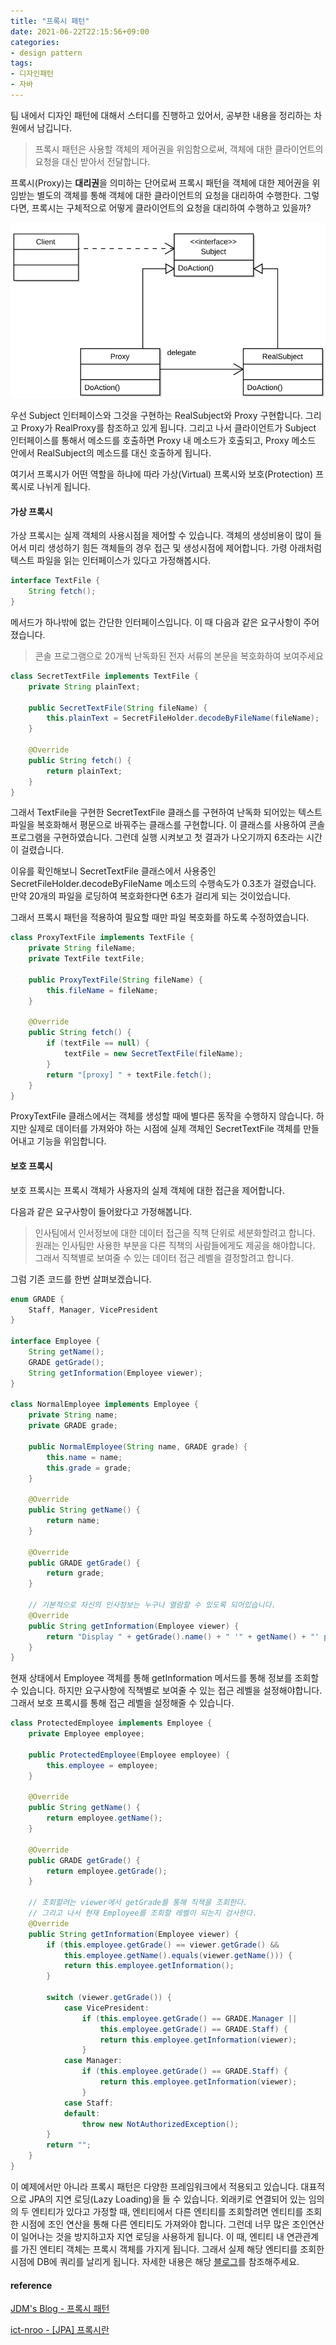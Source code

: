 ```yaml
---
title: "프록시 패턴"
date: 2021-06-22T22:15:56+09:00
categories:
- design pattern
tags:
- 디자인패턴
- 자바
---
```


팀 내에서 디자인 패턴에 대해서 스터디를 진행하고 있어서, 공부한 내용을 정리하는 차원에서 남깁니다.

> 프록시 패턴은 사용할 객체의 제어권을 위임함으로써, 객체에 대한 클라이언트의 요청을 대신 받아서 전달합니다.

프록시(Proxy)는 **대리권**을 의미하는 단어로써 프록시 패턴을 객체에 대한 제어권을 위임받는 별도의 객체를 통해 객체에 대한 클라이언트의 요청을 대리하여 수행한다. 그렇다면, 프록시는 구체적으로 어떻게 클라이언트의 요청을 대리하여 수행하고 있을까?

![](/images/Proxy_pattern_diagram.svg)

우선 Subject 인터페이스와 그것을 구현하는 RealSubject와 Proxy 구현합니다. 그리고 Proxy가 RealProxy를 참조하고 있게 됩니다. 그리고 나서 클라이언트가 Subject 인터페이스를 통해서 메소드를 호출하면 Proxy 내 메소드가 호출되고, Proxy 메소드 안에서 RealSubject의 메소드를 대신 호출하게 됩니다.

여기서 프록시가 어떤 역할을 하냐에 따라 가상(Virtual) 프록시와 보호(Protection) 프록시로 나뉘게 됩니다.

#### 가상 프록시

가상 프록시는 실제 객체의 사용시점을 제어할 수 있습니다. 객체의 생성비용이 많이 들어서 미리 생성하기 힘든 객체들의 경우 접근 및 생성시점에 제어합니다. 가령 아래처럼 텍스트 파일을 읽는 인터페이스가 있다고 가정해봅시다.

```java
interface TextFile {
    String fetch();
}
```

메서드가 하나밖에 없는 간단한 인터페이스입니다. 이 때 다음과 같은 요구사항이 주어졌습니다.

> 콘솔 프로그램으로 20개씩 난독화된 전자 서류의 본문을 복호화하여 보여주세요

```java
class SecretTextFile implements TextFile {
    private String plainText;

    public SecretTextFile(String fileName) {
        this.plainText = SecretFileHolder.decodeByFileName(fileName);
    }

    @Override
    public String fetch() {
        return plainText;
    }
}
```

그래서 TextFile을 구현한 SecretTextFile 클래스를 구현하여 난독화 되어있는 텍스트 파일을 복호화해서 평문으로 바꿔주는 클래스를 구현합니다. 이 클래스를 사용하여 콘솔 프로그램을 구현하였습니다. 그런데 실행 시켜보고 첫 결과가 나오기까지 6초라는 시간이 걸렸습니다.

이유를 확인해보니 SecretTextFile 클래스에서 사용중인 SecretFileHolder.decodeByFileName 메소드의 수행속도가 0.3초가 걸렸습니다. 만약 20개의 파일을 로딩하여 복호화한다면 6초가 걸리게 되는 것이었습니다.

그래서 프록시 패턴을 적용하여 필요할 때만 파일 복호화를 하도록 수정하였습니다.

```java
class ProxyTextFile implements TextFile {
    private String fileName;
    private TextFile textFile;

    public ProxyTextFile(String fileName) {
        this.fileName = fileName;
    }

    @Override
    public String fetch() {
        if (textFile == null) {
            textFile = new SecretTextFile(fileName);
        }
        return "[proxy] " + textFile.fetch();
    }
}
```

ProxyTextFile 클래스에서는 객체를 생성할 때에 별다른 동작을 수행하지 않습니다. 하지만 실제로 데이터를 가져와야 하는 시점에 실제 객체인 SecretTextFile 객체를 만들어내고 기능을 위임합니다.

#### 보호 프록시

보호 프록시는 프록시 객체가 사용자의 실제 객체에 대한 접근을 제어합니다.

다음과 같은 요구사항이 들어왔다고 가정해봅니다.

> 인사팀에서 인서정보에 대한 데이터 접근을 직책 단위로 세분화할려고 합니다. 원래는 인사팀만 사용한 부분을 다른 직책의 사람들에게도 제공을 해야합니다. 그래서 직책별로 보여줄 수 있는 데이터 접근 레벨을 결정할려고 합니다.

그럼 기존 코드를 한번 살펴보겠습니다.

```java
enum GRADE {
    Staff, Manager, VicePresident
}

interface Employee {
    String getName();
    GRADE getGrade();
    String getInformation(Employee viewer);
}

class NormalEmployee implements Employee {
    private String name;
    private GRADE grade;

    public NormalEmployee(String name, GRADE grade) {
        this.name = name;
        this.grade = grade;
    }

    @Override
    public String getName() {
        return name;
    }

    @Override
    public GRADE getGrade() {
        return grade;
    }

    // 기본적으로 자신의 인사정보는 누구나 열람할 수 있도록 되어있습니다.
    @Override
    public String getInformation(Employee viewer) {
        return "Display " + getGrade().name() + " '" + getName() + "' personnel information.";
    }
}
```

현재 상태에서 Employee 객체를 통해 getInformation 메서드를 통해 정보를 조회할 수 있습니다. 하지만 요구사항에 직책별로 보여줄 수 있는 접근 레벨을 설정해야합니다. 그래서 보호 프록시를 통해 접근 레벨을 설정해줄 수 있습니다.

```java
class ProtectedEmployee implements Employee {
    private Employee employee;

    public ProtectedEmployee(Employee employee) {
        this.employee = employee;
    }

    @Override
    public String getName() {
        return employee.getName();
    }

    @Override
    public GRADE getGrade() {
        return employee.getGrade();
    }

    // 조회할려는 viewer에서 getGrade를 통해 직책을 조회한다.
    // 그리고 나서 현재 Employee를 조회할 레벨이 되는지 검사한다.
    @Override
    public String getInformation(Employee viewer) {
        if (this.employee.getGrade() == viewer.getGrade() &&
            this.employee.getName().equals(viewer.getName())) {
            return this.employee.getInformation();
        }

        switch (viewer.getGrade()) {
            case VicePresident:
                if (this.employee.getGrade() == GRADE.Manager ||
                    this.employee.getGrade() == GRADE.Staff) {
                    return this.employee.getInformation(viewer);
                }
            case Manager:
                if (this.employee.getGrade() == GRADE.Staff) {
                    return this.employee.getInformation(viewer);
                }
            case Staff:
            default:
                throw new NotAuthorizedException();
        }
        return "";
    }
}
```

이 예제에서만 아니라 프록시 패턴은 다양한 프레임워크에서 적용되고 있습니다. 대표적으로 JPA의 지연 로딩(Lazy Loading)을 들 수 있습니다. 외래키로 연결되어 있는 임의의 두 엔티티가 있다고 가정할 때, 엔티티에서 다른 엔티티를 조회할려면 엔티티를 조회한 시점에 조인 연산을 통해 다른 엔티티도 가져와야 합니다. 그런데 너무 많은 조인연산이 일어나는 것을 방지하고자 지연 로딩을 사용하게 됩니다. 이 때, 엔티티 내 연관관계를 가진 엔티티 객체는 프록시 객체를 가지게 됩니다. 그래서 실제 해당 엔티티를 조회한 시점에 DB에 쿼리를 날리게 됩니다. 자세한 내용은 해당 [블로그](https://ict-nroo.tistory.com/131)를 참조해주세요.

#### reference

[JDM's Blog - 프록시 패턴](https://jdm.kr/blog/235)

[ict-nroo - [JPA] 프록시란](https://ict-nroo.tistory.com/131)